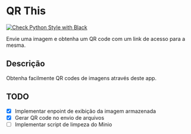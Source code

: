 # QR This

[![Check Python Style with Black](https://github.com/renanstn/qr-this/actions/workflows/black-check.yml/badge.svg)](https://github.com/renanstn/qr-this/actions/workflows/black-check.yml)

Envie uma imagem e obtenha um QR code com um link de acesso para a mesma.

## Descrição

Obtenha facilmente QR codes de imagens através deste app.

## TODO

- [x] Implementar enpoint de exibição da imagem armazenada
- [x] Gerar QR code no envio de arquivos
- [ ] Implementar script de limpeza do Minio
